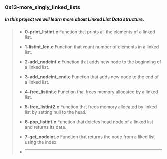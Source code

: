 ### 0x13-more_singly_linked_lists

##### In this project we will learn more about __Linked List__ Data structure.

> - **0-print_listint.c** Function that prints all the elements of a linked list.
>
> - **1-listint_len.c** Function that count number of elements in a linked list.
>
> - **2-add_nodeint.c** Function that adds new node to the beginning of a linked list.
>
> - **3-add_nodeint_end.c** Function that adds new node to the end of a linked list.
>
> - **4-free_listint.c** Function that frees memory allocated by a linked list.
>
> - **5-free_listint2.c** Function that frees memory allocated by linked list by setting null to the head.
>
> - **6-pop_listint.c** Function that deletes head node of a linked list and returns its data.
>
> - **7-get_nodeint.c** Function that returns the node from a liked list using the index.
>
> - ****
